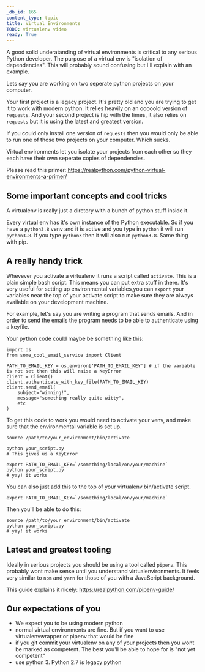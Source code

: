 ```yaml
---
_db_id: 165
content_type: topic
title: Virtual Environments
TODO: virtualenv video
ready: True
---
```


A good solid underatanding of virtual environments is critical to any serious Python developer. The purpose of a virtual env is "isolation of dependencies". This will probably sound confusing but I'll explain with an example.

Lets say you are working on two seperate python projects on your computer.

Your first project is a legacy project. It's pretty old and you are trying to get it to work with modern python. It relies heavily on an ooooold version of `requests`. And your second project is hip with the times, it also relies on `requests` but it is using the latest and greatest version.

If you could only install one version of `requests` then you would only be able to run one of those two projects on your computer. Which sucks.

Virtual environments let you isolate your projects from each other so they each have their own seperate copies of dependencies.

Please read this primer: https://realpython.com/python-virtual-environments-a-primer/

## Some important concepts and cool tricks

A virtualenv is really just a diretory with a bunch of python stuff inside it.

Every virtual env has it's own instance of the Python executable. So if you have a `python3.8` venv and it is active and you type in `python` it will run `python3.8`. If you type `python3` then it will also run `python3.8`. Same thing with pip.

## A really handy trick

Whevever you activate a virtualenv it runs a script called `activate`. This is a plain simple bash script. This means you can put extra stuff in there. It's very useful for setting up environmental variables,you can `export` your variables near the top of your activate script to make sure they are always available on your development machine.

For example, let's say you are writing a program that sends emails. And in order to send the emails the program needs to be able to authenticate using a keyfile.

Your python code could maybe be something like this:

```
import os
from some_cool_email_service import Client

PATH_TO_EMAIL_KEY = os.environ['PATH_TO_EMAIL_KEY'] # if the variable is not set then this will raise a KeyError
client = Client()
client.authenticate_with_key_file(PATH_TO_EMAIL_KEY)
client.send_email(
    subject="winning!",
    message="something really quite witty",
    etc
)
```

To get this code to work you would need to activate your venv, and make sure that the environmental variable is set up.

```
source /path/to/your_environment/bin/activate

python your_script.py
# This gives us a KeyError

export PATH_TO_EMAIL_KEY=`/something/local/on/your/machine`
python your_script.py
# yay! it works
```

You can also just add this to the top of your virtualenv bin/activate script.

```
export PATH_TO_EMAIL_KEY=`/something/local/on/your/machine`
```

Then you'll be able to do this:

```
source /path/to/your_environment/bin/activate
python your_script.py
# yay! it works
```

## Latest and greatest tooling

Ideally in serious projects you should be using a tool called `pipenv`. This probably wont make sense until you understand virtualenvironments. It feels very similar to `npm` and `yarn` for those of you with a JavaScript background.

This guide explains it nicely: https://realpython.com/pipenv-guide/

## Our expectations of you

- We expect you to be using modern python
- normal virtual environments are fine. But if you want to use virtualenvwrapper or pipenv that would be fine
- if you git commit your virtualenv on any of your projects then you wont be marked as competent. The best you'll be able to hope for is "not yet competent"
- use python 3. Python 2.7 is legacy python
